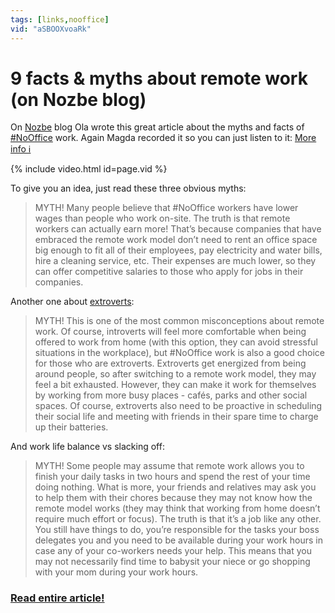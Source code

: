 ```yaml
---
tags: [links,nooffice]
vid: "aSBOOXvoaRk"
---
```


# 9 facts & myths about remote work (on Nozbe blog)

On [Nozbe][n] blog Ola wrote this great article about the myths and facts of [#NoOffice](/nooffice) work. Again Magda recorded it so you can just listen to it:
 [More info ℹ️](https://nozbe.com/blog/remote-work-facts-myths/)

{% include video.html id=page.vid %}

<!--More-->

To give you an idea, just read these three obvious myths:

> MYTH! Many people believe that #NoOffice workers have lower wages than people who work on-site. The truth is that remote workers can actually earn more! That’s because companies that have embraced the remote work model don’t need to rent an office space big enough to fit all of their employees, pay electricity and water bills, hire a cleaning service, etc. Their expenses are much lower, so they can offer competitive salaries to those who apply for jobs in their companies.

Another one about [extroverts](/podcast-15):

> MYTH! This is one of the most common misconceptions about remote work. Of course, introverts will feel more comfortable when being offered to work from home (with this option, they can avoid stressful situations in the workplace), but #NoOffice work is also a good choice for those who are extroverts. Extroverts get energized from being around people, so after switching to a remote work model, they may feel a bit exhausted. However, they can make it work for themselves by working from more busy places - cafés, parks and other social spaces. Of course, extroverts also need to be proactive in scheduling their social life and meeting with friends in their spare time to charge up their batteries.

And work life balance vs slacking off:

> MYTH! Some people may assume that remote work allows you to finish your daily tasks in two hours and spend the rest of your time doing nothing. What is more, your friends and relatives may ask you to help them with their chores because they may not know how the remote model works (they may think that working from home doesn’t require much effort or focus). The truth is that it’s a job like any other. You still have things to do, you’re responsible for the tasks your boss delegates you and you need to be available during your work hours in case any of your co-workers needs your help. This means that you may not necessarily find time to babysit your niece or go shopping with your mom during your work hours.

### [Read entire article!](https://nozbe.com/blog/remote-work-facts-myths/) 

[n]: https://michael.gratis/nozbe
[np]: https://michael.gratis/nozbepersonal